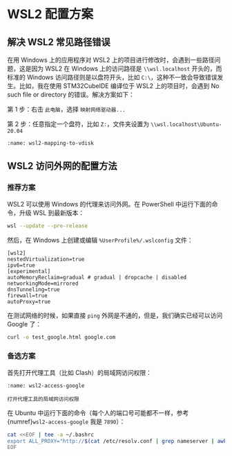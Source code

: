 # WSL2 配置方案

## 解决 WSL2 常见路径错误

在用 Windows 上的应用程序对 WSL2 上的项目进行修改时，会遇到一些路径问题，这是因为 WSL2 在 Windows 上的访问路径是 `\\wsl.localhost` 开头的，而标准的 Windows 访问路径则是以盘符开头，比如 `C:\`，这种不一致会导致错误发生。比如，我在使用 STM32CubeIDE 编译位于 WSL2 上的项目时，会遇到 No such file or directory 的错误。解决方案如下：

第 1 步：右击 `此电脑`，选择 `映射网络驱动器...`

第 2 步：任意指定一个盘符，比如 `Z:`，文件夹设置为 `\\wsl.localhost\Ubuntu-20.04`

```{figure} ../_static/images/wsl2-mapping-to-vdisk.png
:name: wsl2-mapping-to-vdisk
```


## WSL2 访问外网的配置方法

### 推荐方案

WSL2 可以使用 Windows 的代理来访问外网。在 PowerShell 中运行下面的命令，升级 WSL 到最新版本：

```bash
wsl --update --pre-release
```

然后，在 Windows 上创建或编辑 `%UserProfile%/.wslconfig` 文件：

```
[wsl2]
nestedVirtualization=true
ipv6=true
[experimental]
autoMemoryReclaim=gradual # gradual | dropcache | disabled
networkingMode=mirrored
dnsTunneling=true
firewall=true
autoProxy=true
```

在测试网络的时候，如果直接 `ping` 外网是不通的，但是，我们确实已经可以访问 Google 了：

```bash
curl -o test_google.html google.com
```

### 备选方案

首先打开代理工具（比如 Clash）的局域网访问权限：

```{figure} ../_static/images/wsl2-access-google.png
:name: wsl2-access-google

打开代理工具的局域网访问权限
```

在 Ubuntu 中运行下面的命令（每个人的端口号可能都不一样，参考 {numref}`wsl2-access-google` 我是 `7890`）：

```bash
cat <<EOF | tee -a ~/.bashrc
export ALL_PROXY="http://$(cat /etc/resolv.conf | grep nameserver | awk '{print $2}'):7890"
EOF
```
